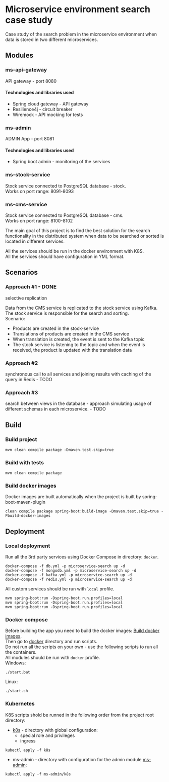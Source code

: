 # Microservice environment search case study

Case study of the search problem in the microservice environment when data is stored in two different microservices.

## Modules

### ms-api-gateway
API gateway - port 8080

#### Technologies and libraries used
- Spring cloud gateway - API gateway
- Resilience4j - circuit breaker
- Wiremock - API mocking for tests

### ms-admin
ADMIN App - port 8081

#### Technologies and libraries used
- Spring boot admin - monitoring of the services

### ms-stock-service 
Stock service connected to PostgreSQL database - stock. <br />
Works on port range: 8091-8093

### ms-cms-service 
Stock service connected to PostgreSQL database - cms. <br />
Works on port range: 8100-8102

The main goal of this project is to find the best solution for the search functionality in the distributed system when
data to be searched or sorted is located in different services.

All the services should be run in the docker environment with K8S.
<br />
All the services should have configuration in YML format.

## Scenarios

### Approach #1 - DONE
selective replication

Data from the CMS service is replicated to the stock service using Kafka. The stock service is responsible for the
search and sorting.
<br />
Scenario:

- Products are created in the stock-service
- Translations of products are created in the CMS service
- When translation is created, the event is sent to the Kafka topic
- The stock service is listening to the topic and when the event is received, the product is updated with the
  translation data

### Approach #2
synchronous call to all services and joining results with caching of the query in Redis - TODO

### Approach #3
search between views in the database - approach simulating usage of different schemas in each microservice. - TODO

## Build

### Build project

```shell
mvn clean compile package -Dmaven.test.skip=true
```

### Build with tests

```shell
mvn clean compile package
```

### Build docker images 
Docker images are built automatically when the project is built by spring-boot-maven-plugin

```shell
clean compile package spring-boot:build-image -Dmaven.test.skip=true -Pbuild-docker-images
```

## Deployment

### Local deployment
Run all the 3rd party services using Docker Compose in directory: `docker`. 
```docker
docker-compose -f db.yml -p microservice-search up -d
docker-compose -f mongodb.yml -p microservice-search up -d
docker-compose -f kafka.yml -p microservice-search up -d
docker-compose -f redis.yml -p microservice-search up -d
```
All custom services should be run with `local` profile.
```mvn
mvn spring-boot:run -Dspring-boot.run.profiles=local
mvn spring-boot:run -Dspring-boot.run.profiles=local
mvn spring-boot:run -Dspring-boot.run.profiles=local
```

### Docker compose

Before building the app you need to build the docker images: [Build docker images](#build-docker-images).
<br />Then go to [docker](docker) directory and run scripts.
<br />Do not run all the scripts on your own - use the following scripts to run all the containers.
<br />All modules should be run with `docker` profile.
<br />Windows:

```windows
./start.bat
```

Linux:

```shell
./start.sh
```

### Kubernetes
K8S scripts shold be runned in the following order from the project root directory:
- [k8s](k8s) - directory with global configuration:
  - special role and privileges
  - ingress
```docker
kubectl apply -f k8s
```

- ms-admin - directory with configuration for the admin module [ms-admin](ms-admin/k8s):
```docker
kubectl apply -f ms-admin/k8s
```




